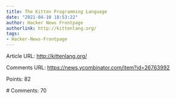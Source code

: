 ```yaml
---
title: The Kitten Programming Language
date: "2021-04-10 18:53:22"
author: Hacker News Frontpage
authorlink: http://kittenlang.org/
tags:
- Hacker-News-Frontpage
---
```


<p>Article URL: <a href="http://kittenlang.org/">http://kittenlang.org/</a></p>
<p>Comments URL: <a href="https://news.ycombinator.com/item?id=26763992">https://news.ycombinator.com/item?id=26763992</a></p>
<p>Points: 82</p>
<p># Comments: 70</p>
